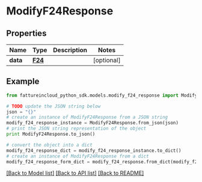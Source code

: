 # ModifyF24Response



## Properties
Name | Type | Description | Notes
------------ | ------------- | ------------- | -------------
**data** | [**F24**](F24.md) |  | [optional] 

## Example

```python
from fattureincloud_python_sdk.models.modify_f24_response import ModifyF24Response

# TODO update the JSON string below
json = "{}"
# create an instance of ModifyF24Response from a JSON string
modify_f24_response_instance = ModifyF24Response.from_json(json)
# print the JSON string representation of the object
print ModifyF24Response.to_json()

# convert the object into a dict
modify_f24_response_dict = modify_f24_response_instance.to_dict()
# create an instance of ModifyF24Response from a dict
modify_f24_response_form_dict = modify_f24_response.from_dict(modify_f24_response_dict)
```
[[Back to Model list]](../README.md#documentation-for-models) [[Back to API list]](../README.md#documentation-for-api-endpoints) [[Back to README]](../README.md)



